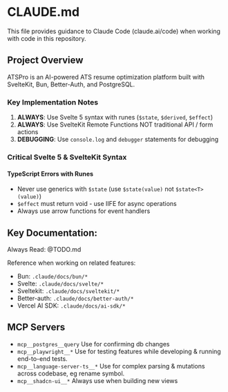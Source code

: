 # CLAUDE.md

This file provides guidance to Claude Code (claude.ai/code) when working with code in this repository.

## Project Overview

ATSPro is an AI-powered ATS resume optimization platform built with SvelteKit, Bun, Better-Auth, and PostgreSQL.

### Key Implementation Notes

1. **ALWAYS**: Use Svelte 5 syntax with runes (`$state`, `$derived`, `$effect`)
2. **ALWAYS**: Use SvelteKit Remote Functions NOT traditional API / form actions
3. **DEBUGGING**: Use `console.log` and `debugger` statements for debugging

### Critical Svelte 5 & SvelteKit Syntax

#### TypeScript Errors with Runes

- Never use generics with `$state` (use `$state(value)` not `$state<T>(value)`)
- `$effect` must return void - use IIFE for async operations
- Always use arrow functions for event handlers

## Key Documentation:

Always Read: @TODO.md

Reference when working on related features:

- Bun: `.claude/docs/bun/*`
- Svelte: `.claude/docs/svelte/*`
- Sveltekit: `.claude/docs/sveltekit/*`
- Better-auth: `.claude/docs/better-auth/*`
- Vercel AI SDK: `.claude/docs/ai-sdk/*`

## MCP Servers

- `mcp__postgres__query` Use for confirming db changes
- `mcp__playwright__*` Use for testing features while developing & running end-to-end tests.
- `mcp__language-server-ts__*` Use for complex parsing & mutations across codebase, eg rename symbol.
- `mcp__shadcn-ui__*` Always use when building new views
